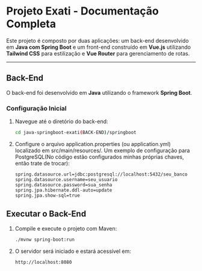 # **Projeto Exati - Documentação Completa**

Este projeto é composto por duas aplicações: um back-end desenvolvido em **Java com Spring Boot** e um front-end construído em **Vue.js** utilizando **Tailwind CSS** para estilização e **Vue Router** para gerenciamento de rotas.

---

## **Back-End**

O back-end foi desenvolvido em **Java** utilizando o framework **Spring Boot**.

### **Configuração Inicial**
1. Navegue até o diretório do back-end:
   ```bash
   cd java-springboot-exati(BACK-END)/springboot

2. Configure o arquivo application.properties (ou application.yml) localizado em src/main/resources/. Um exemplo de configuração para PostgreSQL(No código estão configurados minhas próprias chaves, então trate de trocar):

   ```properties
   spring.datasource.url=jdbc:postgresql://localhost:5432/seu_banco
   spring.datasource.username=seu_usuario
   spring.datasource.password=sua_senha
   spring.jpa.hibernate.ddl-auto=update
   spring.jpa.show-sql=true

## **Executar o Back-End**

1. Compile e execute o projeto com Maven:
   ```bash
   ./mvnw spring-boot:run

2. O servidor será iniciado e estará acessível em:
   ```bash
   http://localhost:8080

